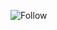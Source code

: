 ![Follow](https://img.shields.io/github/followers/Kr33L.svg?style=social&label=Follow&maxAge=2592000)
